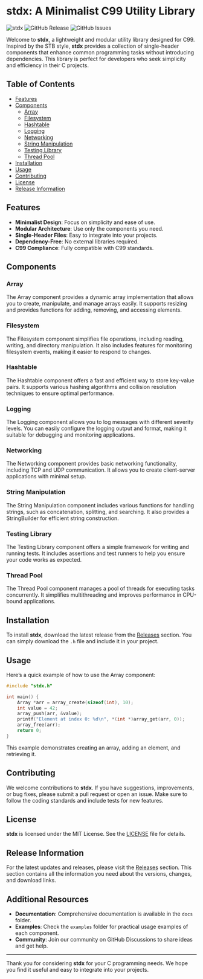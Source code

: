 # stdx: A Minimalist C99 Utility Library

![stdx](https://img.shields.io/badge/stdx-v1.0.0-brightgreen) ![GitHub Release](https://img.shields.io/github/release/martexit/stdx.svg) ![GitHub Issues](https://img.shields.io/github/issues/martexit/stdx.svg)

Welcome to **stdx**, a lightweight and modular utility library designed for C99. Inspired by the STB style, **stdx** provides a collection of single-header components that enhance common programming tasks without introducing dependencies. This library is perfect for developers who seek simplicity and efficiency in their C projects.

## Table of Contents

- [Features](#features)
- [Components](#components)
  - [Array](#array)
  - [Filesystem](#filesystem)
  - [Hashtable](#hashtable)
  - [Logging](#logging)
  - [Networking](#networking)
  - [String Manipulation](#string-manipulation)
  - [Testing Library](#testing-library)
  - [Thread Pool](#thread-pool)
- [Installation](#installation)
- [Usage](#usage)
- [Contributing](#contributing)
- [License](#license)
- [Release Information](#release-information)

## Features

- **Minimalist Design**: Focus on simplicity and ease of use.
- **Modular Architecture**: Use only the components you need.
- **Single-Header Files**: Easy to integrate into your projects.
- **Dependency-Free**: No external libraries required.
- **C99 Compliance**: Fully compatible with C99 standards.

## Components

### Array

The Array component provides a dynamic array implementation that allows you to create, manipulate, and manage arrays easily. It supports resizing and provides functions for adding, removing, and accessing elements.

### Filesystem

The Filesystem component simplifies file operations, including reading, writing, and directory manipulation. It also includes features for monitoring filesystem events, making it easier to respond to changes.

### Hashtable

The Hashtable component offers a fast and efficient way to store key-value pairs. It supports various hashing algorithms and collision resolution techniques to ensure optimal performance.

### Logging

The Logging component allows you to log messages with different severity levels. You can easily configure the logging output and format, making it suitable for debugging and monitoring applications.

### Networking

The Networking component provides basic networking functionality, including TCP and UDP communication. It allows you to create client-server applications with minimal setup.

### String Manipulation

The String Manipulation component includes various functions for handling strings, such as concatenation, splitting, and searching. It also provides a StringBuilder for efficient string construction.

### Testing Library

The Testing Library component offers a simple framework for writing and running tests. It includes assertions and test runners to help you ensure your code works as expected.

### Thread Pool

The Thread Pool component manages a pool of threads for executing tasks concurrently. It simplifies multithreading and improves performance in CPU-bound applications.

## Installation

To install **stdx**, download the latest release from the [Releases](https://github.com/martexit/stdx/releases) section. You can simply download the `.h` file and include it in your project.

## Usage

Here’s a quick example of how to use the Array component:

```c
#include "stdx.h"

int main() {
    Array *arr = array_create(sizeof(int), 10);
    int value = 42;
    array_push(arr, &value);
    printf("Element at index 0: %d\n", *(int *)array_get(arr, 0));
    array_free(arr);
    return 0;
}
```

This example demonstrates creating an array, adding an element, and retrieving it.

## Contributing

We welcome contributions to **stdx**. If you have suggestions, improvements, or bug fixes, please submit a pull request or open an issue. Make sure to follow the coding standards and include tests for new features.

## License

**stdx** is licensed under the MIT License. See the [LICENSE](LICENSE) file for details.

## Release Information

For the latest updates and releases, please visit the [Releases](https://github.com/martexit/stdx/releases) section. This section contains all the information you need about the versions, changes, and download links.

## Additional Resources

- **Documentation**: Comprehensive documentation is available in the `docs` folder.
- **Examples**: Check the `examples` folder for practical usage examples of each component.
- **Community**: Join our community on GitHub Discussions to share ideas and get help.

---

Thank you for considering **stdx** for your C programming needs. We hope you find it useful and easy to integrate into your projects.